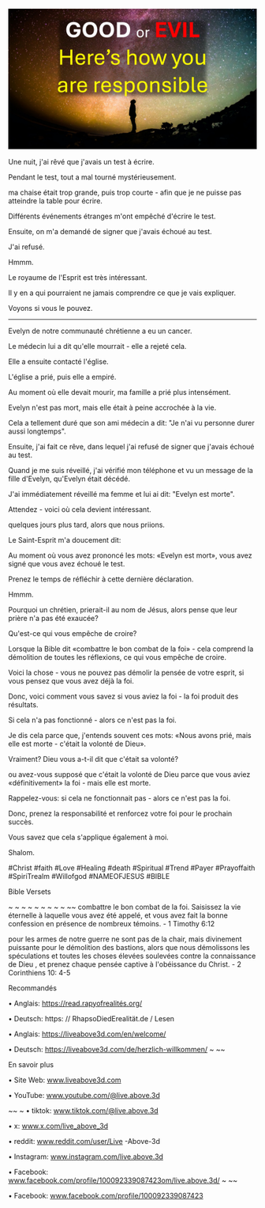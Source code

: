 ![Video cover image](../cover.jpg)

Une nuit, j'ai rêvé que j'avais un test à écrire.

Pendant le test, tout a mal tourné mystérieusement.

ma chaise était trop grande, puis trop courte - afin que je ne puisse pas atteindre la table pour écrire.

Différents événements étranges m'ont empêché d'écrire le test.

Ensuite, on m'a demandé de signer que j'avais échoué au test.

J'ai refusé.

Hmmm.

Le royaume de l'Esprit est très intéressant.

Il y en a qui pourraient ne jamais comprendre ce que je vais expliquer.

Voyons si vous le pouvez.

---

Evelyn de notre communauté chrétienne a eu un cancer.

Le médecin lui a dit qu'elle mourrait - elle a rejeté cela.

Elle a ensuite contacté l'église.

L'église a prié, puis elle a empiré.

Au moment où elle devait mourir, ma famille a prié plus intensément.

Evelyn n'est pas mort, mais elle était à peine accrochée à la vie.

Cela a tellement duré que son ami médecin a dit: "Je n'ai vu personne durer aussi longtemps".

Ensuite, j'ai fait ce rêve, dans lequel j'ai refusé de signer que j'avais échoué au test.

Quand je me suis réveillé, j'ai vérifié mon téléphone et vu un message de la fille d'Evelyn, qu'Evelyn était décédé.

J'ai immédiatement réveillé ma femme et lui ai dit: "Evelyn est morte".

Attendez - voici où cela devient intéressant.

quelques jours plus tard, alors que nous priions.

Le Saint-Esprit m'a doucement dit:

Au moment où vous avez prononcé les mots: «Evelyn est mort», vous avez signé que vous avez échoué le test.

Prenez le temps de réfléchir à cette dernière déclaration.

Hmmm.

Pourquoi un chrétien, prierait-il au nom de Jésus, alors pense que leur prière n'a pas été exaucée?

Qu'est-ce qui vous empêche de croire?

Lorsque la Bible dit «combattre le bon combat de la foi» - cela comprend la démolition de toutes les réflexions, ce qui vous empêche de croire.

Voici la chose - vous ne pouvez pas démolir la pensée de votre esprit, si vous pensez que vous avez déjà la foi.

Donc, voici comment vous savez si vous aviez la foi - la foi produit des résultats.

Si cela n'a pas fonctionné - alors ce n'est pas la foi.

Je dis cela parce que, j'entends souvent ces mots: «Nous avons prié, mais elle est morte - c'était la volonté de Dieu».

Vraiment? Dieu vous a-t-il dit que c'était sa volonté?

ou avez-vous supposé que c'était la volonté de Dieu parce que vous aviez «définitivement» la foi - mais elle est morte.

Rappelez-vous: si cela ne fonctionnait pas - alors ce n'est pas la foi.

Donc, prenez la responsabilité et renforcez votre foi pour le prochain succès.

Vous savez que cela s'applique également à moi.

Shalom.

#Christ #faith #Love #Healing #death #Spiritual #Trend #Payer #Prayoffaith #SpiriTrealm #Willofgod #NAMEOFJESUS ​​#BIBLE

Bible Versets

~ ~ ~ ~ ~ ~ ~ ~ ~ ~~ combattre le bon combat de la foi. Saisissez la vie éternelle à laquelle vous avez été appelé, et vous avez fait la bonne confession en présence de nombreux témoins. - 1 Timothy 6:12

pour les armes de notre guerre ne sont pas de la chair, mais divinement puissante pour le démolition des bastions, alors que nous démolissons les spéculations et toutes les choses élevées soulevées contre la connaissance de Dieu , et prenez chaque pensée captive à l'obéissance du Christ. - 2 Corinthiens 10: 4-5

Recommandés

• Anglais: https://read.rapyofrealités.org/

• Deutsch: https: // RhapsoDiedErealität.de / Lesen

• Anglais: https://liveabove3d.com/en/welcome/

• Deutsch: https://liveabove3d.com/de/herzlich-willkommen/ ~ ~~

En savoir plus

• Site Web: www.liveabove3d.com

• YouTube: www.youtube.com/@live.above.3d

~~ ~ • tiktok: www.tiktok.com/@live.above.3d

• x: www.x.com/live_above_3d

• reddit: www.reddit.com/user/Live -Above-3d

• Instagram: www.instagram.com/live.above.3d

• Facebook: www.facebook.com/profile/100092339087423om/live.above.3d/ ~ ~~

• Facebook: www.facebook.com/profile/100092339087423